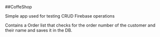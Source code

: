 ##CoffeShop

Simple app used for testing CRUD Firebase operations

Contains a Order list that checks for the order number of the customer and their name and saves it in the DB.

